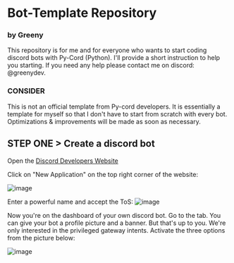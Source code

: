 # Bot-Template Repository
### by Greeny

This repository is for me and for everyone who wants to start coding discord bots with Py-Cord (Python).
I'll provide a short instruction to help you starting.
If you need any help please contact me on discord: @greenydev.

### CONSIDER
This is not an official template from Py-cord developers. It is essentially a template for myself so that I don't have to start from scratch with every bot. 
Optimizations & improvements will be made as soon as necessary.

## STEP ONE > Create a discord bot
Open the [Discord Developers Website](https://discord.com/developers/applications)

Click on "New Application" on the top right corner of the website:

![image](https://github.com/greenyydev/PyCord-Bot-Template_Greeny/assets/65386324/f88de3e0-eaf5-4b10-9547-0a7a1b304d0f)

Enter a powerful name and accept the ToS:
![image](https://github.com/greenyydev/PyCord-Bot-Template_Greeny/assets/65386324/ac5b471b-de1d-41b2-96a1-745a0a8c10e4)

Now you're on the dashboard of your own discord bot. Go to the tab.
You can give your bot a profile picture and a banner. But that's up to you.
We're only interested in the privileged gateway intents. Activate the three options from the picture below:

![image](https://github.com/greenyydev/PyCord-Bot-Template_Greeny/assets/65386324/bb7ab41d-05d6-43d1-84b4-fd60c9d5bba0)
